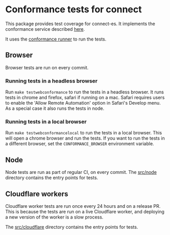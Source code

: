 # Conformance tests for connect

This package provides test coverage for connect-es. It implements the conformance service described [here](https://buf.build/connectrpc/conformance).

It uses the [conformance runner](https://github.com/connectrpc/conformance/releases) to run the tests.

## Browser

Browser tests are run on every commit.

### Running tests in a headless browser

Run `make testwebconformance` to run the tests in a headless browser. It runs tests in chrome and firefox, safari if running on a mac. Safari requires users to enable the 'Allow Remote Automation' option in Safari's Develop menu. As a special case it also runs the
tests in node.

### Running tests in a local browser

Run `make testwebconformancelocal` to run the tests in a local browser. This will open a chrome browser and run the tests. If you want to run the tests in a different browser, set the `CONFORMANCE_BROWSER` environment variable.

## Node

Node tests are run as part of regular CI, on every commit. The [src/node](src/node/) directory contains the entry points for tests.

## Cloudflare workers

Cloudflare worker tests are run once every 24 hours and on a release PR. This is because the tests are run on a live Cloudflare worker, and deploying a new version of the worker is a slow process.

The [src/cloudflare](src/cloudflare/) directory contains the entry points for tests.
